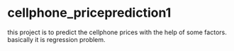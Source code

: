 # cellphone_priceprediction1
this project is to predict the cellphone prices with the help of some factors. basically it is regression problem.
